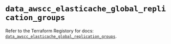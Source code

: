 # `data_awscc_elasticache_global_replication_groups`

Refer to the Terraform Registory for docs: [`data_awscc_elasticache_global_replication_groups`](https://registry.terraform.io/providers/hashicorp/awscc/0.70.0/docs/data-sources/elasticache_global_replication_groups).
